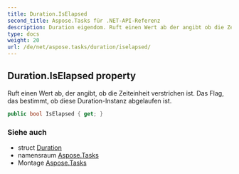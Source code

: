 ```yaml
---
title: Duration.IsElapsed
second_title: Aspose.Tasks für .NET-API-Referenz
description: Duration eigendom. Ruft einen Wert ab der angibt ob die Zeiteinheit verstrichen ist. Das Flag das bestimmt ob diese DurationInstanz abgelaufen ist.
type: docs
weight: 20
url: /de/net/aspose.tasks/duration/iselapsed/
---
```

## Duration.IsElapsed property

Ruft einen Wert ab, der angibt, ob die Zeiteinheit verstrichen ist. Das Flag, das bestimmt, ob diese Duration-Instanz abgelaufen ist.

```csharp
public bool IsElapsed { get; }
```

### Siehe auch

* struct [Duration](../)
* namensraum [Aspose.Tasks](../../duration/)
* Montage [Aspose.Tasks](../../../)


